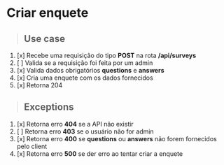 # Criar enquete

> ## Use case

1. [x] Recebe uma requisição do tipo **POST** na rota **/api/surveys**
2. [ ] Valida se a requisição foi feita por um admin 
3. [x] Valida dados obrigatórios **questions** e **answers**
4. [x] Cria uma enquete com os dados fornecidos
5. [x] Retorna  204

> ## Exceptions

1. [x] Retorna erro **404** se a API não existir
2. [ ] Retorna erro **403** se o usuário não for admin
3. [x] Retorna erro **400** se **questions** ou **answers** não forem fornecidos pelo client
4. [x] Retorna erro **500** se der erro ao tentar criar a enquete
